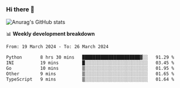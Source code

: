 ### Hi there 👋
![Anurag's GitHub stats](https://github-readme-stats.vercel.app/api?username=jami1024&show_icons=true&theme=radical)

📊 **Weekly development breakdown**
<!--START_SECTION:waka-->

```txt
From: 19 March 2024 - To: 26 March 2024

Python       8 hrs 30 mins   ██████████████████████▓░░   91.29 %
INI          19 mins         █░░░░░░░░░░░░░░░░░░░░░░░░   03.45 %
Go           10 mins         ▒░░░░░░░░░░░░░░░░░░░░░░░░   01.95 %
Other        9 mins          ▒░░░░░░░░░░░░░░░░░░░░░░░░   01.65 %
TypeScript   9 mins          ▒░░░░░░░░░░░░░░░░░░░░░░░░   01.64 %
```

<!--END_SECTION:waka-->
<!--
**jami1024/jami1024** is a ✨ _special_ ✨ repository because its `README.md` (this file) appears on your GitHub profile.

Here are some ideas to get you started:

- 🔭 I’m currently working on ...
- 🌱 I’m currently learning ...
- 👯 I’m looking to collaborate on ...
- 🤔 I’m looking for help with ...
- 💬 Ask me about ...
- 📫 How to reach me: ...
- 😄 Pronouns: ...
- ⚡ Fun fact: ...
-->
